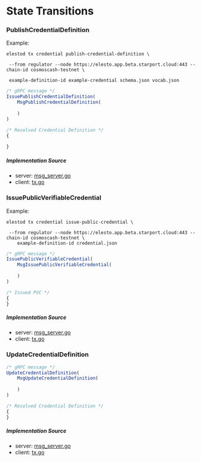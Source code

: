 # State Transitions


### PublishCredentialDefinition

Example: 

```
elestod tx credential publish-credential-definition \
 
 --from regulator --node https://elesto.app.beta.starport.cloud:443 --chain-id cosmoscash-testnet \
 
 example-definition-id example-credential schema.json vocab.json
```

```javascript
/* gRPC message */
IssuePublishCredentialDefinition(
    MsgPublishCredentialDefinition(
        
    )
)

/* Resolved Credential Definition */
{
    
}

```

##### Implementation Source

- server: [msg_server.go](../keeper/msg_server.go)
- client: [tx.go](../client/cli/tx.go)

### 

### IssuePublicVerifiableCredential

Example:

```
elestod tx credential issue-public-credential \
 
 --from regulator --node https://elesto.app.beta.starport.cloud:443 --chain-id cosmoscash-testnet \
    example-definition-id credential.json

```

```javascript
/* gRPC message */
IssuePublicVerifiableCredential(
    MsgIssuePublicVerifiableCredential(
        
    )
)

/* Issued PVC */ 
{
}

```

##### Implementation Source

- server: [msg_server.go](../keeper/msg_server.go)
- client: [tx.go](../client/cli/tx.go)

### UpdateCredentialDefinition

```javascript
/* gRPC message */
UpdateCredentialDefinition(
    MsgUpdateCredentialDefinition(
        
    )
)

/* Resolved Credential Definition */ 
{
}

```
##### Implementation Source

- server: [msg_server.go](../keeper/msg_server.go)
- client: [tx.go](../client/cli/tx.go)



